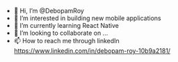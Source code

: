 - 👋 Hi, I’m @DebopamRoy
- 👀 I’m interested in building new mobile applications
- 🌱 I’m currently learning React Native
- 💞️ I’m looking to collaborate on ...
- 📫 How to reach me through linkedIn https://www.linkedin.com/in/debopam-roy-10b9a2181/
<!---
DebopamRoy/DebopamRoy is a ✨ special ✨ repository because its `README.md` (this file) appears on your GitHub profile.
You can click the Preview link to take a look at your changes.
--->
